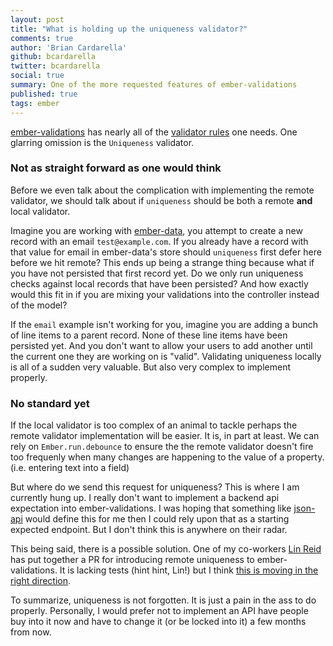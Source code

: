 ```yaml
---
layout: post
title: "What is holding up the uniqueness validator?"
comments: true
author: 'Brian Cardarella'
github: bcardarella
twitter: bcardarella
social: true
summary: One of the more requested features of ember-validations
published: true
tags: ember
---
```


[ember-validations](https://github.com/dockyard/ember-validations) has
nearly all of the [validator
rules](https://github.com/dockyard/ember-validations#validators) one needs.
One glarring omission is the `Uniqueness` validator.

### Not as straight forward as one would think

Before we even talk about the complication with implementing the remote
validator, we should talk about if `uniqueness` should be both a remote 
**and** local validator.

Imagine you are working with
[ember-data](https://github.com/emberjs/data), you attempt to create a
new record with an email `test@example.com`. If you already have a
record with that value for email in ember-data's store should
`uniqueness` first defer here before we hit remote? This ends up being a
strange thing because what if you have not persisted that first record
yet. Do we only run uniqueness checks against local records that have
been persisted? And how exactly would this fit in if you are mixing your
validations into the controller instead of the model?

If the `email` example isn't working for you, imagine you are adding a
bunch of line items to a parent record. None of these line items have
been persisted yet. And you don't want to allow your users to add
another until the current one they are working on is "valid". Validating
uniqueness locally is all of a sudden very valuable. But also very
complex to implement properly.

### No standard yet

If the local validator is too complex of an animal to tackle perhaps the
remote validator implementation will be easier. It is, in part at least.
We can rely on `Ember.run.debounce` to ensure the the remote validator
doesn't fire too frequenly when many changes are happening to the value
of a property. (i.e. entering text into a field)

But where do we send this request for uniqueness? This is where I am
currently hung up. I really don't want to implement a backend api
expectation into ember-validations. I was hoping that something like
[json-api](http://jsonapi.org) would define this for me then I could rely upon that as a
starting expected endpoint. But I don't think this is anywhere on their
radar.

This being said, there is a possible solution. One of my co-workers [Lin
Reid](https://twitter.com/linstula) has put together a PR for
introducing remote uniqueness to ember-validations. It is lacking tests
(hint hint, Lin!) but I think [this is moving in the right
direction](https://github.com/dockyard/ember-validations/pull/117).

To summarize, uniqueness is not forgotten. It is just a pain in the ass
to do properly. Personally, I would prefer not to implement an API have
people buy into it now and have to change it (or be locked into it) a
few months from now.
